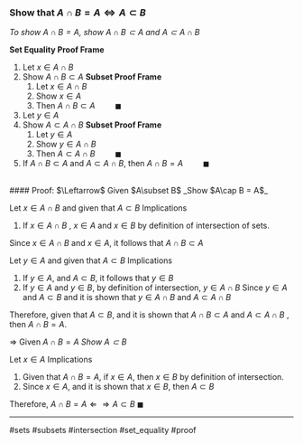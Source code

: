 ### Show that $A \cap B = A \iff A \subset B$ 
_To show $A\cap B = A$, show $A\cap B\subset A$ and $A\subset A\cap B$_

**Set Equality Proof Frame**
1. Let $x\in A\cap B$
2. Show $A \cap B \subset A$
	**Subset Proof Frame**
	1. Let $x \in A\cap B$
	2. Show $x\in A$
	3. Then $A\cap B\subset A \hspace{1cm}\blacksquare$
3. Let $y\in A$
4. Show $A\subset A \cap B$
	**Subset Proof Frame**
	1. Let $y \in A$
	2. Show $y\in A \cap B$
	3. Then $A\subset A \cap B\hspace{1cm}\blacksquare$
5. If $A\cap B \subset A$ and $A \subset A \cap B$, then $A \cap B = A \hspace{1cm}\blacksquare$
<div style="page-break-after: always; visibility: hidden"> \pagebreak </div>
#### Proof:
$\Leftarrow$ Given $A\subset B$
_Show $A\cap B = A$_

Let $x\in A\cap B$ and given that $A\subset B$
Implications
1. If $x\in A\cap B$ , $x \in A$ and $x\in B$ by definition of intersection of sets.

Since $x \in A \cap B$ and $x \in A$, it follows that $A\cap B \subset A$

Let $y\in A$ and given that $A\subset B$
Implications
1. If $y\in A$, and $A\subset B$, it follows that $y\in B$
2. If $y\in A$ and $y \in B$, by definition of intersection, $y \in A\cap B$ 
Since $y\in A$ and $A \subset B$ and it is shown that $y\in A\cap B$ and $A \subset A \cap B$ 

Therefore, given that $A \subset B$, and it is shown that $A \cap B \subset A$  and $A\subset A\cap B$ , then $A \cap B = A$. 

$\Rightarrow$ Given $A\cap B = A$
_Show $A\subset B$_

Let $x\in A$
Implications
1.  Given that $A\cap B =A$, if $x \in A$, then $x\in B$ by definition of intersection.
2. Since $x\in A$, and it is shown that $x\in B$, then $A \subset B$

Therefore, $A\cap B = A \Leftarrow \Rightarrow A \subset B$
$\blacksquare$

---
#sets #subsets #intersection #set_equality #proof 